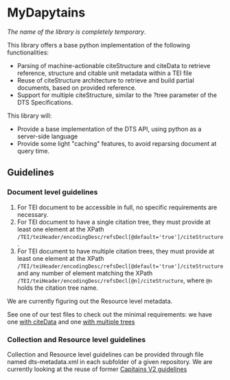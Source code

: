 MyDapytains
===========

*The name of the library is completely temporary*.

This library offers a base python implementation of the following functionalities:

- Parsing of machine-actionable citeStructure and citeData to retrieve reference, structure and citable unit metadata within a TEI file 
- Reuse of citeStructure architecture to retrieve and build partial documents, based on provided reference.
- Support for multiple citeStructure, similar to the ?tree parameter of the DTS Specifications.

This library will:

- Provide a base implementation of the DTS API, using python as a server-side language
- Provide some light "caching" features, to avoid reparsing document at query time.

## Guidelines

### Document level guidelines

1. For TEI document to be accessible in full, no specific requirements are necessary.
2. For TEI document to have a single citation tree, they must provide at least one element 
   at the XPath `/TEI/teiHeader/encodingDesc/refsDecl[@default='true']/citeStructure`.
3. For TEI document to have multiple citation trees, they must provide at least one element 
   at the XPath `/TEI/teiHeader/encodingDesc/refsDecl[@default='true']/citeStructure` and any number of element matching
   the XPath `/TEI/teiHeader/encodingDesc/refsDecl[@n]/citeStructure`, where `@n` holds the citation tree name.

We are currently figuring out the Resource level metadata.

See one of our test files to check out the minimal requirements: we have one 
[with citeData](./tests/tei/test_citeData_two_levels.xml) and one [with multiple trees](./tests/tei/multiple_tree.xml)

### Collection and Resource level guidelines

Collection and Resource level guidelines can be provided through file named dts-metadata.xml in each subfolder of a 
given repository. We are currently looking at the reuse of former [Capitains V2 guidelines](https://github.com/Capitains/guidelines/blob/edde0323c2e94b3d0d687094e55cb32cac548752/capitains.rng)

